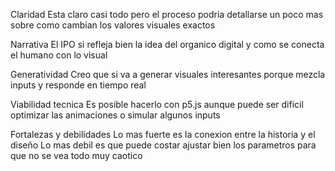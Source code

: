 Claridad
Esta claro casi todo pero el proceso podria detallarse un poco mas sobre como cambian los valores visuales exactos

Narrativa
El IPO si refleja bien la idea del organico digital y como se conecta el humano con lo visual

Generatividad
Creo que si va a generar visuales interesantes porque mezcla inputs y responde en tiempo real

Viabilidad tecnica
Es posible hacerlo con p5.js aunque puede ser dificil optimizar las animaciones o simular algunos inputs

Fortalezas y debilidades
Lo mas fuerte es la conexion entre la historia y el diseño
Lo mas debil es que puede costar ajustar bien los parametros para que no se vea todo muy caotico
